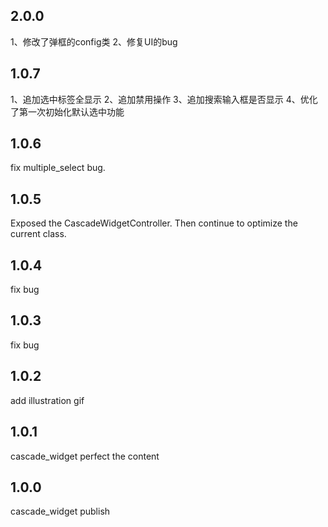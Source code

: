 ## 2.0.0
1、修改了弹框的config类
2、修复UI的bug

## 1.0.7
1、追加选中标签全显示
2、追加禁用操作
3、追加搜索输入框是否显示
4、优化了第一次初始化默认选中功能

## 1.0.6
fix multiple_select bug.

## 1.0.5
Exposed the CascadeWidgetController. Then continue to optimize the current class. 

## 1.0.4
fix bug

## 1.0.3
fix bug

## 1.0.2
add illustration gif

## 1.0.1
cascade_widget perfect the content 

## 1.0.0
cascade_widget publish
